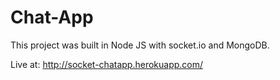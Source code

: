 # Chat-App

This project was built in Node JS with socket.io and MongoDB.

Live at: http://socket-chatapp.herokuapp.com/
